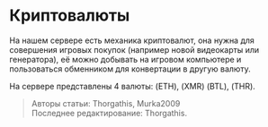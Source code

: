 # Криптовалюты

На нашем сервере есть механика криптовалют, она нужна для совершения игровых покупок (например новой видеокарты или генератора), её можно добывать на игровом компьютере и пользоваться обменником для конвертации в другую валюту.

На сервере представлены 4 валюты: (ETH), (XMR) (BTL), (THR).

> Авторы статьи: Thorgathis, Murka2009 <br>
> Последнее редактирование: Thorgathis.
